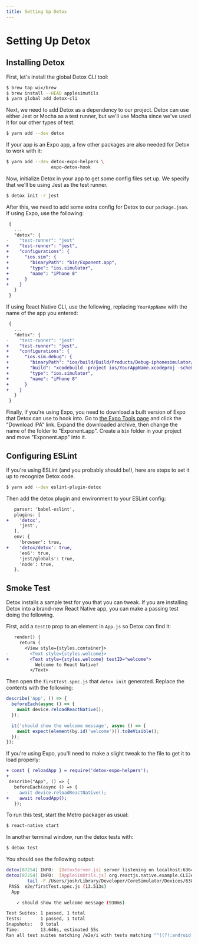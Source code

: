 ```yaml
---
title: Setting Up Detox
---
```


# Setting Up Detox

## Installing Detox

First, let's install the global Detox CLI tool:

```bash
$ brew tap wix/brew
$ brew install --HEAD applesimutils
$ yarn global add detox-cli
```

Next, we need to add Detox as a dependency to our project. Detox can use either Jest or Mocha as a test runner, but we'll use Mocha since we've used it for our other types of test.

```bash
$ yarn add --dev detox
```

If your app is an Expo app, a few other packages are also needed for Detox to work with it:

```bash
$ yarn add --dev detox-expo-helpers \
                 expo-detox-hook
```

Now, initialize Detox in your app to get some config files set up. We specify that we'll be using Jest as the test runner.

```bash
$ detox init -r jest
```

After this, we need to add some extra config for Detox to our `package.json`. If using Expo, use the following:

```diff
 {
   ...
   "detox": {
-    "test-runner": "jest"
+    "test-runner": "jest",
+    "configurations": {
+      "ios.sim": {
+        "binaryPath": "bin/Exponent.app",
+        "type": "ios.simulator",
+        "name": "iPhone 8"
+      }
+    }
   }
 }
```

If using React Native CLI, use the following, replacing `YourAppName` with the name of the app you entered:

```diff
 {
   ...
   "detox": {
-    "test-runner": "jest"
+    "test-runner": "jest",
+    "configurations": {
+      "ios.sim.debug": {
+        "binaryPath": "ios/build/Build/Products/Debug-iphonesimulator/YourAppName.app",
+        "build": "xcodebuild -project ios/YourAppName.xcodeproj -scheme YourAppName -configuration Debug -sdk iphonesimulator -derivedDataPath ios/build",
+        "type": "ios.simulator",
+        "name": "iPhone 8"
+      }
+    }
   }
 }
```

Finally, if you're using Expo, you need to download a built version of Expo that Detox can use to hook into. Go to [the Expo Tools page](https://expo.io/tools#client) and click the "Download IPA" link. Expand the downloaded archive, then change the name of the folder to "Exponent.app". Create a `bin` folder in your project and move "Exponent.app" into it.

## Configuring ESLint

If you're using ESLint (and you probably should be!), here are steps to set it up to recognize Detox code.

```bash
$ yarn add --dev eslint-plugin-detox
```

Then add the detox plugin and environment to your ESLint config:

```diff
   parser: 'babel-eslint',
   plugins: [
+    'detox',
     'jest',
   ],
   env: {
     'browser': true,
+    'detox/detox': true,
     'es6': true,
     'jest/globals': true,
     'node': true,
   },
```

## Smoke Test

Detox installs a sample test for you that you can tweak. If you are installing Detox into a brand-new React Native app, you can make a passing test doing the following.

First, add a `testID` prop to an element in `App.js` so Detox can find it:

```diff
   render() {
     return (
       <View style={styles.container}>
-        <Text style={styles.welcome}>
+        <Text style={styles.welcome} testID="welcome">
           Welcome to React Native!
         </Text>
```

Then open the `firstTest.spec.js` that `detox init` generated. Replace the contents with the following:

```javascript
describe('App', () => {
  beforeEach(async () => {
    await device.reloadReactNative();
  });

  it('should show the welcome message', async () => {
    await expect(element(by.id('welcome'))).toBeVisible();
  });
});
```

If you're using Expo, you'll need to make a slight tweak to the file to get it to load properly:

```diff
+ const { reloadApp } = require('detox-expo-helpers');
+
 describe("App", () => {
   beforeEach(async () => {
-    await device.reloadReactNative();
+    await reloadApp();
   });
```

To run this test, start the Metro packager as usual:

```bash
$ react-native start
```

In another terminal window, run the detox tests with:

```bash
$ detox test
```

You should see the following output:

```bash
detox[87254] INFO:  [DetoxServer.js] server listening on localhost:63646...
detox[87254] INFO:  [AppleSimUtils.js] org.reactjs.native.example.CLIJestTest launched. The stdout and stderr logs were recreated, you can watch them with:
        tail -F /Users/josh/Library/Developer/CoreSimulator/Devices/638CF558-A2B2-4C27-9C8D-7DB5E348E5D8/data/tmp/detox.last_launch_app_log.{out,err}
 PASS  e2e/firstTest.spec.js (13.513s)
  App

    ✓ should show the welcome message (930ms)

Test Suites: 1 passed, 1 total
Tests:       1 passed, 1 total
Snapshots:   0 total
Time:        13.646s, estimated 55s
Ran all test suites matching /e2e/i with tests matching "^((?!:android:).)*$".
```
